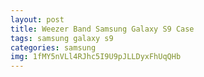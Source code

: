 ```yaml
---
layout: post
title: Weezer Band Samsung Galaxy S9 Case
tags: samsung galaxy s9
categories: samsung
img: 1fMY5nVLl4RJhc5I9U9pJLLDyxFhUqQHb
---
```

